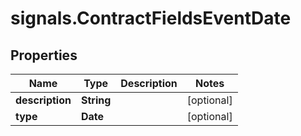 # signals.ContractFieldsEventDate

## Properties

Name | Type | Description | Notes
------------ | ------------- | ------------- | -------------
**description** | **String** |  | [optional] 
**type** | **Date** |  | [optional] 


